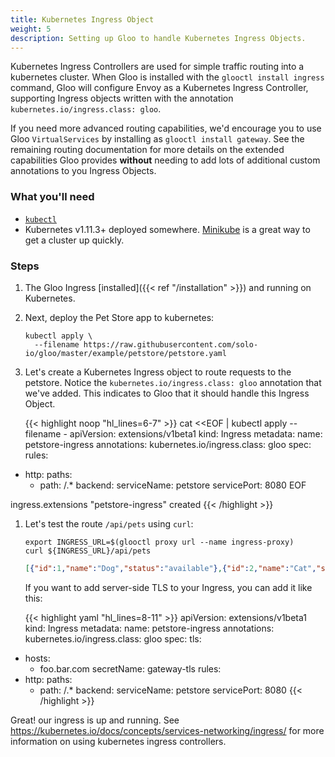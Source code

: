 ```yaml
---
title: Kubernetes Ingress Object
weight: 5
description: Setting up Gloo to handle Kubernetes Ingress Objects.
---
```


Kubernetes Ingress Controllers are used for simple traffic routing into a kubernetes cluster. When Gloo is installed
with the `glooctl install ingress` command, Gloo will configure Envoy as a Kubernetes Ingress Controller, supporting
Ingress objects written with the annotation `kubernetes.io/ingress.class: gloo`.

If you need more advanced routing capabilities, we'd encourage you to use Gloo `VirtualServices` by installing as
`glooctl install gateway`. See the remaining routing documentation for more details on the extended capabilities Gloo
provides **without** needing to add lots of additional custom annotations to you Ingress Objects.

### What you'll need

* [`kubectl`](https://kubernetes.io/docs/tasks/tools/install-kubectl/)
* Kubernetes v1.11.3+ deployed somewhere. [Minikube](https://kubernetes.io/docs/tasks/tools/install-minikube/) is a
great way to get a cluster up quickly.

### Steps

1. The Gloo Ingress [installed]({{< ref "/installation" >}}) and running on Kubernetes.

1. Next, deploy the Pet Store app to kubernetes:

    ```shell
    kubectl apply \
      --filename https://raw.githubusercontent.com/solo-io/gloo/master/example/petstore/petstore.yaml
    ```

1. Let's create a Kubernetes Ingress object to route requests to the petstore. Notice the `kubernetes.io/ingress.class: gloo`
annotation that we've added. This indicates to Gloo that it should handle this Ingress Object.

    {{< highlight noop "hl_lines=6-7" >}}
cat <<EOF | kubectl apply --filename -
apiVersion: extensions/v1beta1
kind: Ingress
metadata:
 name: petstore-ingress
 annotations:
    kubernetes.io/ingress.class: gloo
spec:
 rules:
 - http:
     paths:
     - path: /.*
       backend:
         serviceName: petstore
         servicePort: 8080
EOF

ingress.extensions "petstore-ingress" created
    {{< /highlight >}}

1. Let's test the route `/api/pets` using `curl`:

    ```shell
    export INGRESS_URL=$(glooctl proxy url --name ingress-proxy)
    curl ${INGRESS_URL}/api/pets
    ```

    ```json
    [{"id":1,"name":"Dog","status":"available"},{"id":2,"name":"Cat","status":"pending"}]
    ```

    If you want to add server-side TLS to your Ingress, you can add it like this:

    {{< highlight yaml "hl_lines=8-11" >}}
apiVersion: extensions/v1beta1
kind: Ingress
metadata:
 name: petstore-ingress
 annotations:
    kubernetes.io/ingress.class: gloo
spec:
 tls:
  - hosts:
    - foo.bar.com
    secretName: gateway-tls
 rules:
 - http:
     paths:
     - path: /.*
       backend:
         serviceName: petstore
         servicePort: 8080
    {{< /highlight >}}

Great! our ingress is up and running. See <https://kubernetes.io/docs/concepts/services-networking/ingress/>
for more information on using kubernetes ingress controllers.